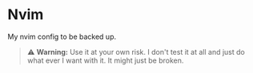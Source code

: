 # Nvim
My nvim config to be backed up.  
> ⚠️ **Warning:** Use it at your own risk. I don't test it at all and just do what ever I want with it. It might just be broken. 
